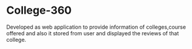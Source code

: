# College-360
Developed as web application to provide information of colleges,course offered and also it stored from user
and displayed the reviews of that college.
